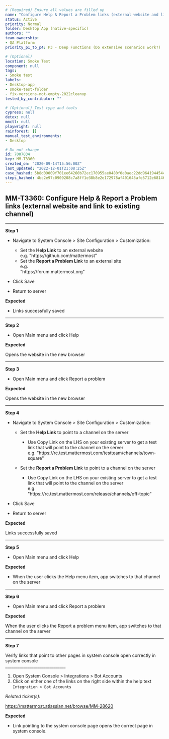 ```yaml
---
# (Required) Ensure all values are filled up
name: "Configure Help & Report a Problem links (external website and link to existing channel)"
status: Active
priority: Normal
folder: Desktop App (native-specific)
authors: ""
team_ownership:
- QA Platform
priority_p1_to_p4: P3 - Deep Functions (Do extensive scenarios work?)

# (Optional)
location: Smoke Test
component: null
tags:
- Smoke test
labels:
- Desktop-app
- smoke-test-folder
- fix-versions-not-empty-2022cleanup
tested_by_contributor: ""

# (Optional) Test type and tools
cypress: null
detox: null
mmctl: null
playwright: null
rainforest: []
manual_test_environments:
- Desktop

# Do not change
id: 7007034
key: MM-T3360
created_on: "2020-09-14T15:56:00Z"
last_updated: "2022-12-01T21:08:25Z"
case_hashed: 5b8d09009f701ee64260b72ec170955ae0480f0e0aec22dd96419445446fb56ae23d1d706378c9b1d95729b09850a419
steps_hashed: 4bc2e97c0909208c7a8ff1e38b8e2e172978af401645afe5712e68146613d5ce94fae3eae7ca58237bb835d9ea6b313c
---
```


<!-- (Auto-generated) Based on frontmatter's "key" and "name" -->

## MM-T3360: Configure Help & Report a Problem links (external website and link to existing channel)

---

**Step 1**

- Navigate to System Console > Site Configuration > Customization:

  - Set the **Help Link** to an external website\
    e.g. "https\://github.com/mattermost"
  - Set the **Report a Problem Lin**k to an external site\
    e.g.\
    "https\://forum.mattermost.org"

- Click Save

- Return to server

**Expected**

- Links successfully saved

---

**Step 2**

- Open Main menu and click Help

**Expected**

Opens the website in the new browser

---

**Step 3**

- Open Main menu and click Report a problem

**Expected**

Opens the website in the new browser

---

**Step 4**

- Navigate to System Console > Site Configuration > Customization:

  - Set the **Help Link** to point to a channel on the server

    - Use Copy Link on the LHS on your existing server to get a test link that will point to the channel on the server\
      e.g. "https\://rc.test.mattermost.com/testteam/channels/town-square"

  - Set the **Report a Problem Lin**k to point to a channel on the server

    - Use Copy Link on the LHS on your existing server to get a test link that will point to the channel on the server\
      e.g.\
      "https\://rc.test.mattermost.com/release/channels/off-topic"

- Click Save

- Return to server

**Expected**

Links successfully saved

---

**Step 5**

- Open Main menu and click Help

**Expected**

- When the user clicks the Help menu item, app switches to that channel on the server

---

**Step 6**

- Open Main menu and click Report a problem

**Expected**

When the user clicks the Report a problem menu item, app switches to that channel on the server

---

**Step 7**

Verify links that point to other pages in system console open correctly in system console\
\_\_\_\_\_\_\_\_\_\_\_\_\_\_\_\_\_\_\_\_\_\_\_\_\_\_\_\_\_\_

1. Open System Console > Integrations > Bot Accounts
2. Click on either one of the links on the right side within the help text\
   `Integration > Bot Accounts`

_Related ticket(s):_

<https://mattermost.atlassian.net/browse/MM-28620>

**Expected**

- Link pointing to the system console page opens the correct page in system console.
